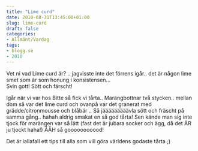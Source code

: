 ```yaml
---
title: "Lime curd"
date: 2010-08-31T13:45:00+01:00
slug: lime-curd
draft: false
categories:
- Allmänt/Vardag
tags:
- blogg.se
- 2010
---
```

Vet ni vad Lime curd är? .. jagvisste inte det förrens igår.. det är någon lime smet som är som honung i konsistensen...  
Svin gott! Sött och färscht!  
  
Igår när vi var hos Bitte så fick vi tårta.. Marängbottnar två stycken.. mellan dom så var det lime curd och ovanpå var det granerat med grädde/citronmousse och blåbär .. Så jääääääääävla sött och fräscht på samma gång.. hahah aldrig smakat en så god tårta! Sen kände man sig inte tjock för marängen var så lätt (fast det är jubara socker och ägg, då det ÄR ju tjockt haha!) ÅÅH så gooooooooood!  
  
  
Det är iallafall ett tips till alla som vill göra världens godaste tårta ;)
